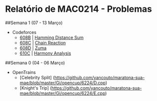 # Relatório de MAC0214 - Problemas

##Semana 1 (07 - 13 Março)
- Codeforces
  - [608B](https://github.com/yancouto/maratona-sua-mae/blob/master/Gi/codeforces/608B.cpp) | [Hamming Distance Sum](http://codeforces.com/contest/608/problem/B)
  - [608C](https://github.com/yancouto/maratona-sua-mae/blob/master/Gi/codeforces/608C.cpp) | [Chain Reaction](http://codeforces.com/contest/608/problem/B)
  - [608D](https://github.com/yancouto/maratona-sua-mae/blob/master/Gi/codeforces/608D.cpp) | [Zuma](http://codeforces.com/contest/608/problem/B)
  - [610C](https://github.com/yancouto/maratona-sua-mae/blob/master/Gi/codeforces/610C.cpp) | [Harmony Analysis](http://codeforces.com/contest/608/problem/B)

##Semana 0 (04 - 06 Março)
- OpenTrains
  - [Celebrity Split] (https://github.com/yancouto/maratona-sua-mae/blob/master/Gi/opencup/6224/D.cpp)
  - [Knight's Trip] (https://github.com/yancouto/maratona-sua-mae/blob/master/Gi/opencup/6224/E.cpp)

